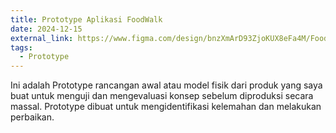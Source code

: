 ```yaml
---
title: Prototype Aplikasi FoodWalk
date: 2024-12-15
external_link: https://www.figma.com/design/bnzXmArD93ZjoKUX8eFa4M/FoodWalk?node-id=1-4&p=f&t=tflITKx30HhprnIN-0
tags:
  - Prototype
---
```


Ini adalah Prototype rancangan awal atau model fisik dari produk yang saya buat untuk menguji dan mengevaluasi konsep sebelum diproduksi secara massal. Prototype dibuat untuk mengidentifikasi kelemahan dan melakukan perbaikan.

<!--more-->
